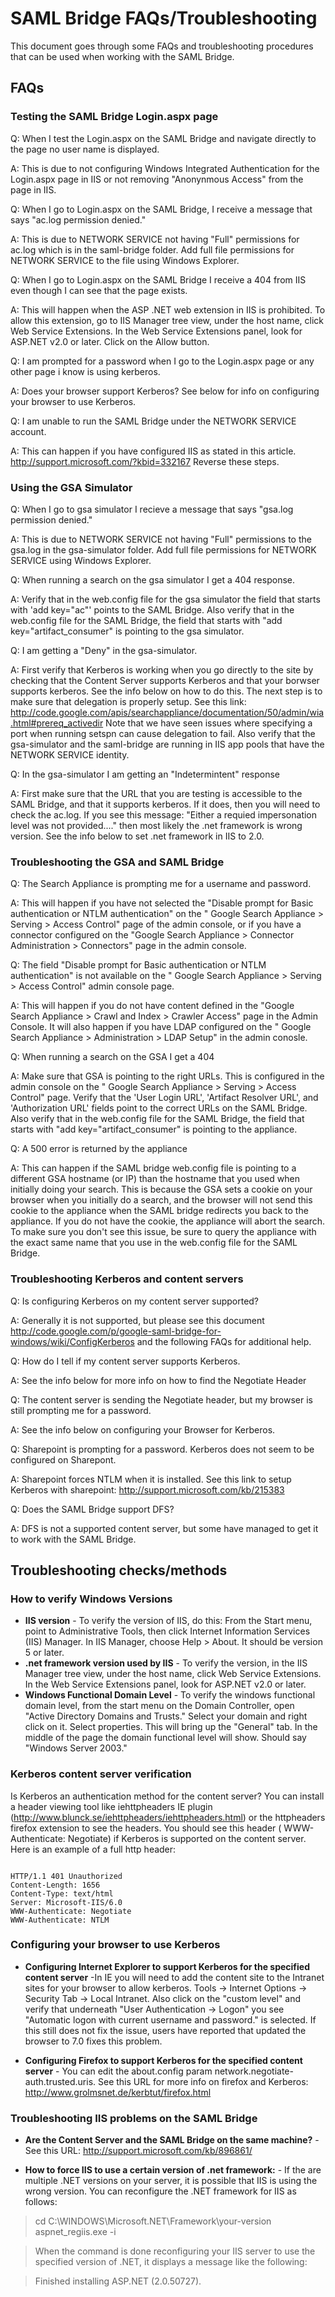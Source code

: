 # SAML Bridge FAQs/Troubleshooting #
This document goes through some FAQs and troubleshooting procedures that can be used when working with the SAML Bridge.

## FAQs ##

### Testing the SAML Bridge Login.aspx page ###

Q: When I test the Login.aspx on the SAML Bridge and navigate directly to the page no user name is displayed.

A: This is due to not configuring Windows Integrated Authentication for the Login.aspx page in IIS or not removing "Anonynmous Access" from the page in IIS.

Q:  When I go to Login.aspx  on the SAML Bridge, I receive a message that says "ac.log permission denied."

A:  This is due to NETWORK SERVICE not having "Full" permissions for ac.log which is in the saml-bridge folder.  Add full file permissions for NETWORK SERVICE to the file using Windows Explorer.

Q: When I go to Login.aspx on the SAML Bridge I receive a 404 from IIS even though I can see that the page exists.

A: This will happen when the ASP .NET web extension in IIS is prohibited.  To allow this extension, go to IIS Manager tree view, under the host name, click Web Service Extensions. In the Web Service Extensions panel, look for ASP.NET v2.0 or later.  Click on  the Allow button.

Q: I am prompted for a password when I go to the Login.aspx page or any other page i know is using kerberos.

A: Does your browser support Kerberos?  See below for info on configuring your browser to use Kerberos.

Q: I am unable to run the SAML Bridge under the NETWORK SERVICE account.

A: This can happen if you have configured IIS as stated in this article.  http://support.microsoft.com/?kbid=332167 Reverse these steps.

### Using the GSA Simulator ###

Q:  When I go to gsa simulator I recieve a message that says "gsa.log permission denied."

A:  This is due to NETWORK SERVICE not having "Full" permissions to the gsa.log in the gsa-simulator folder.  Add full file permissions for NETWORK SERVICE using Windows Explorer.

Q: When running a search on the gsa simulator I get a 404 response.

A: Verify that in the web.config file for the gsa simulator the field that starts with 'add key="ac"'  points to the SAML Bridge.  Also verify that in the web.config file for the SAML Bridge, the field that starts with "add key="artifact\_consumer"  is pointing to the gsa simulator.

Q:  I am getting a "Deny" in the gsa-simulator.

A:  First verify that Kerberos is working when you go directly to the site by checking that the Content Server supports Kerberos and that your borwser supports kerberos.  See the info below on how to do this.  The next step is to make sure that delegation is properly setup.  See this link:  http://code.google.com/apis/searchappliance/documentation/50/admin/wia.html#prereq_activedir   Note that we have seen issues  where specifying a port when running setspn can cause delegation to fail.  Also verify that the gsa-simulator and the saml-bridge are running in IIS app pools that have the NETWORK SERVICE identity.

Q: In the gsa-simulator I am getting an "Indetermintent" response

A: First make sure that the URL that you are testing is accessible to the SAML Bridge, and that it supports kerberos.  If it does, then you will need to check the ac.log.  If you see this message:  "Either a requied impersonation level was not provided...."  then most likely the .net framework is wrong version.  See the info below to set .net framework in IIS to 2.0.

### Troubleshooting the GSA and SAML Bridge ###

Q: The Search Appliance is prompting me for a username and password.

A: This will happen if you have not selected the "Disable prompt for Basic authentication or NTLM authentication" on the " Google Search Appliance > Serving > Access Control" page of the admin console, or if you have a connector configured on the "Google Search Appliance > Connector Administration > Connectors" page in the admin console.

Q: The field "Disable prompt for Basic authentication or NTLM authentication" is not available on the " Google Search Appliance > Serving > Access Control" admin console page.

A: This will happen if you do not have content defined in the "Google Search Appliance > Crawl and Index > Crawler Access" page in the Admin Console.  It will also happen if you have LDAP configured on the " Google Search Appliance > Administration > LDAP Setup" in the admin conosle.

Q: When running a search on the GSA I get a 404

A: Make sure that GSA is pointing to the right URLs.  This is configured in the admin console on the " Google Search Appliance > Serving > Access Control" page.  Verify that the 'User Login URL', 'Artifact Resolver URL', and 'Authorization URL' fields point to the correct URLs on the SAML Bridge. Also verify that in the web.config file for the SAML Bridge, the field that starts with "add key="artifact\_consumer"  is pointing to the appliance.

Q: A 500 error is returned by the appliance

A: This can happen if the SAML bridge web.config file is pointing to a different GSA hostname (or IP) than the hostname that you used when initially doing your search.  This is because the GSA sets a cookie on your browser when you initially do a search, and the browser will not send this cookie to the appliance when the SAML bridge redirects you back to the appliance.  If you do not have the cookie, the appliance will abort the search.  To make sure you don't see this issue, be sure to query the appliance with the exact same name that you use in the web.config file for the SAML Bridge.

### Troubleshooting Kerberos and content servers ###

Q:  Is configuring Kerberos on my content server supported?

A:  Generally it is not supported, but please see this document http://code.google.com/p/google-saml-bridge-for-windows/wiki/ConfigKerberos
and the following FAQs for additional help.

Q: How do I tell if my content server supports Kerberos.

A: See the info below for more info on how to find the Negotiate Header

Q: The content server is sending the Negotiate header, but my browser is still prompting me for a password.

A:  See the info below on configuring your Browser for Kerberos.

Q:  Sharepoint is prompting for a password.  Kerberos does not seem to be configured on Sharepont.

A: Sharepoint forces NTLM when it is installed.  See this link to setup Kerberos with sharepoint:   http://support.microsoft.com/kb/215383

Q: Does the SAML Bridge support DFS?

A: DFS is not a supported content server, but some have managed to get it to work with the SAML Bridge.

## Troubleshooting checks/methods ##

### How to verify Windows Versions ###

  * **IIS version** - To verify the version of IIS, do this: From the Start menu, point to Administrative Tools, then click Internet Information Services (IIS) Manager. In IIS Manager, choose Help > About.  It should be version 5 or later.
  * **.net framework version used by IIS** - To verify the version, in the IIS Manager tree view, under the host name, click Web Service Extensions. In the Web Service Extensions panel, look for ASP.NET v2.0 or later.
  * **Windows Functional Domain Level** - To verify the windows functional domain level, from the start menu on the Domain Controller, open "Active Directory Domains and Trusts."  Select your domain and right click on it.  Select properties.  This will bring up the "General" tab.  In the middle of the page the domain functional level will show.  Should say "Windows Server 2003."

### Kerberos content server verification ###

Is Kerberos an authentication method for the content server?  You can install a header viewing tool like iehttpheaders IE plugin (http://www.blunck.se/iehttpheaders/iehttpheaders.html)  or the httpheaders firefox extension to see the headers.  You should see this header ( WWW-Authenticate: Negotiate) if Kerberos is supported on the content server.  Here is an example of a full http header:
```

HTTP/1.1 401 Unauthorized
Content-Length: 1656
Content-Type: text/html
Server: Microsoft-IIS/6.0
WWW-Authenticate: Negotiate
WWW-Authenticate: NTLM

```
### Configuring your browser to use Kerberos ###

  * **Configuring Internet Explorer to support Kerberos for the specified content server** -In IE you will need to add the content site to the Intranet sites for your browser to allow kerberos.  Tools ->  Internet Options -> Security Tab -> Local Intranet.  Also click on the "custom level" and verify that   underneath "User Authentication -> Logon"  you see "Automatic  logon with current username and password." is selected.  If this still does not fix the issue, users have reported that updated the browser to 7.0 fixes this problem.

  * **Configuring Firefox to support Kerberos for the specified content server** - You can edit the about.config param network.negotiate-auth.trusted.uris.  See this URL for more info on firefox and Kerberos: http://www.grolmsnet.de/kerbtut/firefox.html

### Troubleshooting IIS problems on the SAML Bridge ###

  * **Are the Content Server and the SAML Bridge on the same machine?** - See this URL:  http://support.microsoft.com/kb/896861/


  * **How to force IIS to use a certain version of  .net framework:** - If the are multiple .NET versions on your server, it is possible that IIS is using the wrong version.  You can reconfigure the .NET framework for IIS as follows:

> cd C:\WINDOWS\Microsoft.NET\Framework\your-version\
> aspnet\_regiis.exe -i

> When the command is done reconfiguring your IIS server to use the specified version of .NET, it displays a message like the following:

> Finished installing  ASP.NET (2.0.50727).